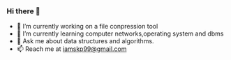### Hi there 👋


- 🔭 I’m currently working on a file conpression tool
- 🌱 I’m currently learning computer networks,operating system and dbms
- 💬 Ask me about data structures and algorithms.
- 📫 Reach me at iamskp99@gmail.com 
